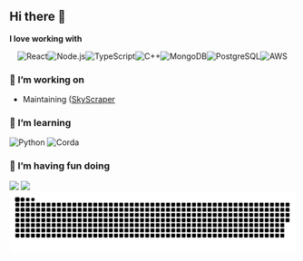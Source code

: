 ## Hi there 👋

**I love working with**

<div style="display: flex; justify-content: center;">
  <img src="https://img.shields.io/badge/React-gray?style=for-the-badge&logo=react&logoColor=%2361DAFB" alt="React"/>
  <img src="https://img.shields.io/badge/Node.js-%235FA04E?style=for-the-badge&logo=nodedotjs&logoColor=white" alt="Node.js"/>
  <img src="https://img.shields.io/badge/typescript-%23007ACC.svg?style=for-the-badge&logo=typescript&logoColor=white" alt="TypeScript"/>
  <img src="https://img.shields.io/badge/C%2B%2B-%2300599C?style=for-the-badge&logo=cplusplus&logoColor=%2399CCFF" alt="C++"/>
  <img src="https://img.shields.io/badge/MongoDB-%23E0E0E0?style=for-the-badge&logo=mongodb&logoColor=%2347A248" alt="MongoDB"/>
  <img src="https://img.shields.io/badge/PostgreSQL-%234169E1?style=for-the-badge&logo=postgresql&logoColor=white" alt="PostgreSQL"/>
  <img src="https://img.shields.io/badge/AWS-%23232F3E?style=for-the-badge&logo=amazonwebservices&logoColor=%23FF9900" alt="AWS"/>
</div>

### 🔭 I’m working on

- Maintaining ([SkyScraper](https://skyscraper-api.com/)

### 🌱 I’m learning

<div display="flex">
  <img src="https://img.shields.io/badge/Python-%231D9FD7?style=for-the-badge&logo=python&logoColor=%233776AB" alt="Python"/>
  <img src="https://img.shields.io/badge/Corda-%23EC1D24?style=for-the-badge&logo=r3&logoColor=white" alt="Corda"/>
</div>

### 🤔 I’m having fun doing

<div display="flex">
  <img src="https://img.shields.io/badge/CodinGame-gray?style=for-the-badge&logo=codingame&logoColor=%23F2BB13"/>
  <img src="https://img.shields.io/badge/LeetCode-%23FFA116?style=for-the-badge&logo=leetcode&logoColor=white"/>
</div>

<div>
  <img src="https://raw.githubusercontent.com/hxu296/hxu296/output/github-contribution-grid-snake.svg" />
</div>
